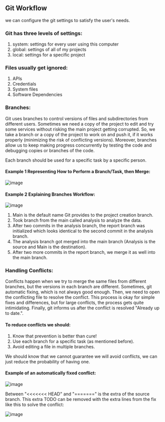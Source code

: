 ## Git Workflow
we can configure the git settings to satisfy the user's needs.

### Git has three levels of settings:
1. system: settings for every user using this computer
2. global: settings of all of my projects
3. local: settings for a specific project

### Files usually get ignored:
1. APIs
2. Credentials
3. System files
4. Software Dependencies

### Branches:
Git uses branches to control versions of files and subdirectories from different users. Sometimes we need a copy of the project to edit and try some services without risking the main project getting corrupted. So, we take a branch or a copy of the project to work on and push it, if it works properly (minimizing the risk of conflicting versions). Moreover, branches allow us to keep making progress concurrently by testing the code and debugging copies or branches of the code.

Each branch should be used for a specific task by a specific person.

#### Example 1 Representing How to Perform a Branch/Task, then Merge:

![image](https://github.com/Sir-Elite/My-Summaries/assets/66035383/0c33ded1-78a6-4a9c-908a-8cb284fd05bf)


#### Example 2 Explaining Branches Workflow:

![image](https://github.com/Sir-Elite/My-Summaries/assets/66035383/d87086c4-6bfb-4a1e-85c2-080edc6fe725)

1. Main is the default name Git provides to the project creation branch.
2. Took branch from the main called analysis to analyze the data.
3. After two commits in the analysis branch, the report branch was initialized which looks identical to the second commit in the analysis branch.
4. The analysis branch got merged into the main branch (Analysis is the source and Main is the destination).
5. After two more commits in the report branch, we merge it as well into the main branch.

### Handling Conflicts:
Conflicts happen when we try to merge the same files from different branches, but the versions in each branch are different. Sometimes, git automatic fixing, which is not always good enough. Then, we need to open the conflicting file to resolve the conflict. This process is okay for simple fixes and differences, but for large conflicts, the process gets quite intimidating. Finally, git informs us after the conflict is resolved "Already up to date.".

#### To reduce conflicts we should:
1. Know that prevention is better than cure!
2. Use each branch for a specific task (as mentioned before).
3. Avoid editing a file in multiple branches.

We should know that we cannot guarantee we will avoid conflicts, we can just reduce the probability of having one.

#### Example of an automatically fixed conflict:
![image](https://github.com/Sir-Elite/My-Summaries/assets/66035383/bab2dffc-f99f-47d1-b209-eaf495874345)

Between "<<<<<<< HEAD" and "=======" is the extra of the source branch. This extra TODO can be removed with the extra lines from the fix like this to solve the conflict:

![image](https://github.com/Sir-Elite/My-Summaries/assets/66035383/57ac3bff-25fb-456b-bab6-15022eea5b7c)


